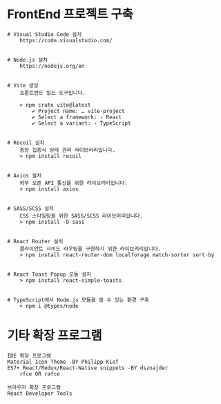 # FrontEnd 프로젝트 구축

    # Visual Studio Code 설치
        https://code.visualstudio.com/


    # Node.js 설치
        https://nodejs.org/en


    # Vite 생성
        프론트엔드 빌드 도구입니다.

        > npm crate vite@latest
            ✔ Project name: … vite-project
            ✔ Select a framework: › React
            ✔ Select a variant: › TypeScript
    

    # Recoil 설치
        중앙 집중식 상태 관리 라이브러리입니다.
        > npm install recoil


    # Axios 설치
        외부 오픈 API 통신을 위한 라이브러리입니다.
        > npm install axios


    # SASS/SCSS 설치
        CSS 스타일링을 위한 SASS/SCSS 라이브러리입니다.
        > npm install -D sass


    # React Router 설치
        클라이언트 사이드 라우팅을 구현하기 위한 라이브러리입니다.
        > npm install react-router-dom localforage match-sorter sort-by


    # React Toast Popup 모듈 설치
        > npm install react-simple-toasts


    # TypeScript에서 Node.js 모듈을 쓸 수 있는 환경 구축 
        > npm i @types/node

# 기타 확장 프로그램

    IDE 확장 프로그램
    Material Icon Theme -BY Philipp Kief
    ES7+ React/Redux/React-Native snippets -BY dsznajder
        rfce OR rafce

    브라우저 확장 프로그램
    React Developer Tools


